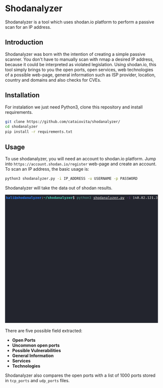 # Shodanalyzer
Shodanalyzer is a tool which uses shodan.io platform to perform a passive scan for an IP address.

## Introduction
Shodanalyzer was born with the intention of creating a simple passive scanner. You don't have to manually scan with nmap a desired IP address, because it could be interpreted as violated legislation. Using shodan.io, this tool simply brings to you the open ports, open services, web technologies of a possible web-page, general information such as ISP provider, location, country and domains and also checks for CVEs.

## Installation

For instalation we just need Python3, clone this repository and install requirements.

```bash
git clone https://github.com/cataiovita/shodanalyzer/
cd shodanalyzer
pip install -r requirements.txt
```

## Usage

To use shodanalyzer, you will need an account to shodan.io platform. Jump into ```https://account.shodan.io/register``` web-page and create an account.
To scan an IP address, the basic usage is:

```bash
python3 shodanalyzer.py -i IP_ADDRESS -u USERNAME -p PASSWORD
```

Shodanalyzer will take the data out of shodan results. 

   ![runshodanalyzer](run_shodanz.gif)

There are five possible field extracted:
 + **Open Ports**  
 + **Uncommon open ports** 
 + **Possible Vulnerabilities**
 + **General Information**
 + **Services**
 + **Technologies**

Shodanalyzer also compares the open ports with a list of 1000 ports stored in ``tcp_ports`` and ``udp_ports`` files.
   
